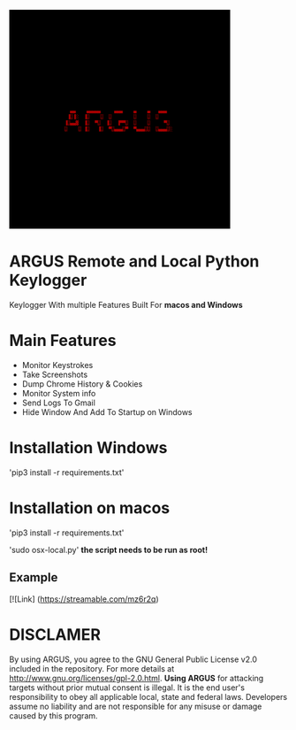 
![](images/image.png)

# ARGUS Remote and Local Python Keylogger
 

Keylogger With multiple Features Built For  **macos and Windows**

# Main Features

* Monitor Keystrokes
* Take Screenshots
* Dump Chrome History & Cookies
* Monitor System info
* Send Logs To Gmail
* Hide Window And Add To Startup on Windows


# Installation Windows


'pip3 install -r requirements.txt'



# Installation on macos


'pip3 install -r requirements.txt'

'sudo osx-local.py' **the script needs to be run as root!**


## Example

[![Link] (https://streamable.com/mz6r2q)



# DISCLAMER 

By using ARGUS, you agree to the GNU General Public License v2.0 included in the repository. For more details at http://www.gnu.org/licenses/gpl-2.0.html. **Using ARGUS**  for attacking targets without prior mutual consent is illegal. It is the end user's responsibility to obey all applicable local, state and federal laws. Developers assume no liability and are not responsible for any misuse or damage caused by this program.


